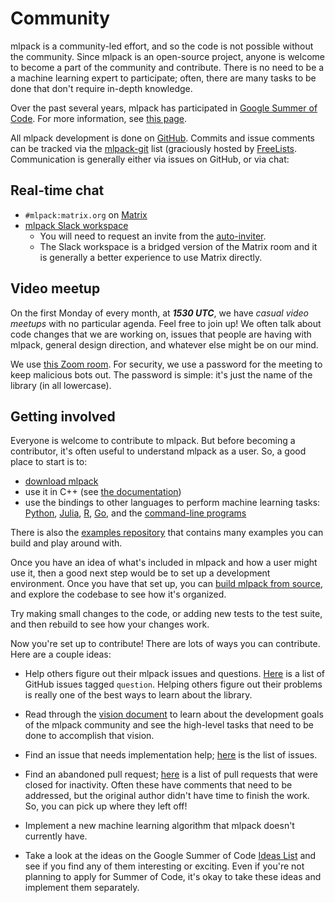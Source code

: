 # Community

mlpack is a community-led effort, and so the code is not possible without the
community.  Since mlpack is an open-source project, anyone is welcome to become
a part of the community and contribute.  There is no need to be a a machine
learning expert to participate; often, there are many tasks to be done that
don't require in-depth knowledge.

Over the past several years, mlpack has participated in
[Google Summer of Code](https://summerofcode.withgoogle.com/).  For more
information, see [this page](gsoc.md).

All mlpack development is done on [GitHub](https://github.com/mlpack/mlpack).
Commits and issue comments can be tracked via the
[mlpack-git](https://freelists.org/list/mlpack-git) list (graciously hosted by
[FreeLists](https://freelists.org).  Communication is generally either via
issues on GitHub, or via chat:

## Real-time chat

 * `#mlpack:matrix.org` on [Matrix](https://www.matrix.org/)
 * [mlpack Slack workspace](https://mlpack.slack.com/)
   - You will need to request an invite from the
     [auto-inviter](http://slack-inviter.mlpack.org:4000).
   - The Slack workspace is a bridged version of the Matrix room and it is
     generally a better experience to use Matrix directly.

## Video meetup

On the first Monday of every month, at ***1530 UTC***, we have *casual video
meetups* with no particular agenda.  Feel free to join up!  We often talk about
code changes that we are working on, issues that people are having with mlpack,
general design direction, and whatever else might be on our mind.

We use [this Zoom room](https://zoom.us/j/3820896170).  For security, we use a
password for the meeting to keep malicious bots out.  The password is simple:
it's just the name of the library (in all lowercase).

## Getting involved

Everyone is welcome to contribute to mlpack.  But before becoming a contributor,
it's often useful to understand mlpack as a user.  So, a good place to start is
to:

 - [download mlpack](https://www.mlpack.org/download.html)
 - use it in C++ (see [the documentation](../index.md))
 - use the bindings to other languages to perform machine learning tasks:
    [Python](../user/bindings/python.md), [Julia](../user/bindings/julia.md),
    [R](../user/bindings/r.md), [Go](../user/bindings/go.md), and the
    [command-line programs](../user/bindings/cli.md)

There is also the [examples repository](https://github.com/mlpack/examples) that
contains many examples you can build and play around with.

Once you have an idea of what's included in mlpack and how a user might use it,
then a good next step would be to set up a development environment.  Once you
have that set up, you can
[build mlpack from source](../README.md#3-installing-and-using-mlpack-in-c),
and explore the codebase to see how it's organized.

Try making small changes to the code, or adding new tests to the test suite, and
then rebuild to see how your changes work.

Now you're set up to contribute!  There are lots of ways you can contribute.
Here are a couple ideas:

 * Help others figure out their mlpack issues and questions.
   [Here](https://github.com/mlpack/mlpack/issues?q=is%3Aopen+is%3Aissue+label%3A%22t%3A+question%22)
   is a list of GitHub issues tagged `question`.  Helping others figure out
   their problems is really one of the best ways to learn about the library.

 * Read through the [vision document](https://www.mlpack.org/papers/vision.pdf)
   to learn about the development goals of the mlpack community and see the
   high-level tasks that need to be done to accomplish that vision.

 * Find an issue that needs implementation help;
   [here](https://github.com/mlpack/mlpack/issues) is the list of issues.

 * Find an abandoned pull request;
   [here](https://github.com/mlpack/mlpack/pulls?q=is%3Aclosed+is%3Apr+label%3A%22s%3A+stale%22)
   is a list of pull requests that were closed for inactivity.  Often these have
   comments that need to be addressed, but the original author didn't have time
   to finish the work.  So, you can pick up where they left off!

 * Implement a new machine learning algorithm that mlpack doesn't currently
   have.

 * Take a look at the ideas on the Google Summer of Code
   [Ideas List](https://github.com/mlpack/mlpack/wiki/SummerOfCOdeIdeas) and see
   if you find any of them interesting or exciting.  Even if you're not planning
   to apply for Summer of Code, it's okay to take these ideas and implement them
   separately.
